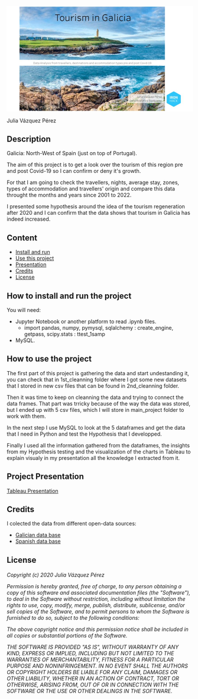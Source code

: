 <img src="readme/img_1.jpg"/>

Julia Vázquez Pérez

## Description
Galicia: North-West of Spain (just on top of Portugal).

The aim of this project is to get a look over the tourism of this region pre and post Covid-19 so I can confirm or deny it's growth.

For that I am going to check the travellers, nights, average stay, zones, types of accommodation and travellers' origin and compare this data throught the months and years since 2001 to 2022.

I presented some hypothesis around the idea of the tourism regeneration after 2020 and I can confirm that the data shows that tourism in Galicia has indeed increased.


## Content

* [Install and run](#install)
* [Use this project](#use)
* [Presentation](#presentation)
* [Credits](#credits)
* [License](#license)

<h2><a id='install'>How to install and run the project</a></h2>
You will need:

* Jupyter Notebook or another platform to read .ipynb files.
    * import pandas, numpy, pymysql, sqlalchemy : create_engine, getpass, scipy.stats : ttest_1samp
* MySQL.


<h2><a id='use'>How to use the project</a></h2>
The first part of this project is gathering the data and start undestanding it, you can check that in 1st_cleanning folder where I got some new datasets that I stored in new csv files that can be found in 2nd_cleanning folder.

Then it was time to keep on cleanning the data and trying to connect the data frames. That part was trricky because of the way the data was stored, but I ended up with 5 csv files, which I will store in main_project folder to work with them.

In the next step I use MySQL to look at the 5 dataframes and get the data that I need in Python and test the Hypothesis that I developped.

Finally I used all the information gathered from the dataframes, the insights from my Hypothesis testing and the visualization of the charts in Tableau to explain visualy in my presentation all the knowledge I extracted from it.

<h2><a id='presentation'>Project Presentation</a></h2>
<a href='https://public.tableau.com/app/profile/julia.v.zquez/viz/Mid-BootcampProject_16654964405130/ProjectPresentation'>Tableau Presentation</a>


<h2><a id='credits'>Credits</a></h2>
I colected the data from different open-data sources:

* <a href='https://abertos.xunta.gal/portada'>Galician data base</a>
* <a href='https://datos.gob.es/es/catalogo'>Spanish data base</a>


<h2><a id='license'>License</a></h2>
<h6>Copyright (c) 2020  Julia Vázquez Pérez

Permission is hereby granted, free of charge, to any person obtaining a copy
of this software and associated documentation files (the "Software"), to deal
in the Software without restriction, including without limitation the rights
to use, copy, modify, merge, publish, distribute, sublicense, and/or sell
copies of the Software, and to permit persons to whom the Software is
furnished to do so, subject to the following conditions:

The above copyright notice and this permission notice shall be included in all
copies or substantial portions of the Software.

THE SOFTWARE IS PROVIDED "AS IS", WITHOUT WARRANTY OF ANY KIND, EXPRESS OR
IMPLIED, INCLUDING BUT NOT LIMITED TO THE WARRANTIES OF MERCHANTABILITY,
FITNESS FOR A PARTICULAR PURPOSE AND NONINFRINGEMENT. IN NO EVENT SHALL THE
AUTHORS OR COPYRIGHT HOLDERS BE LIABLE FOR ANY CLAIM, DAMAGES OR OTHER
LIABILITY, WHETHER IN AN ACTION OF CONTRACT, TORT OR OTHERWISE, ARISING FROM,
OUT OF OR IN CONNECTION WITH THE SOFTWARE OR THE USE OR OTHER DEALINGS IN THE
SOFTWARE.
</h6>

